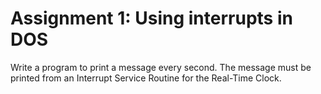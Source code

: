 # Assignment 1: Using interrupts in DOS

Write a program to print a message every second. The message must be printed
from an Interrupt Service Routine for the Real-Time Clock.
